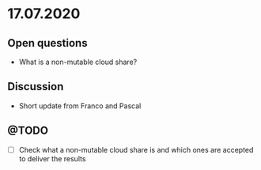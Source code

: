# 17.07.2020
## Open questions
- What is a non-mutable cloud share?

## Discussion
* Short update from Franco and Pascal

## @TODO
- [ ] Check what a non-mutable cloud share is and which ones are accepted to deliver the results
